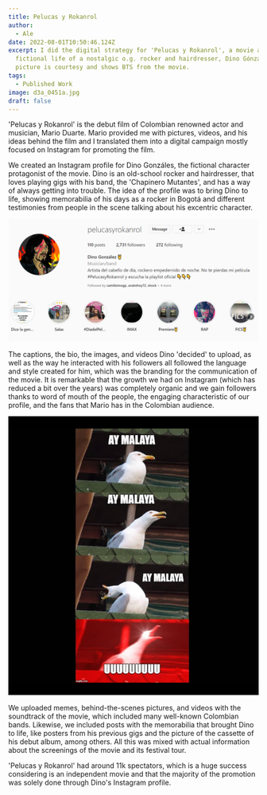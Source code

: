 ```yaml
---
title: Pelucas y Rokanrol
author:
  - Ale
date: 2022-08-01T10:50:46.124Z
excerpt: I did the digital strategy for 'Pelucas y Rokanrol', a movie around the
  fictional life of a nostalgic o.g. rocker and hairdresser, Dino Gónzales. The
  picture is courtesy and shows BTS from the movie.
tags:
  - Published Work
image: d3a_0451a.jpg
draft: false
---
```

'Pelucas y Rokanrol' is the debut film of Colombian renowned actor and musician, Mario Duarte. Mario provided me with pictures, videos, and his ideas behind the film and I translated them into a digital campaign mostly focused on Instagram for promoting the film. 

We created an Instagram profile for Dino Gonzáles, the fictional character protagonist of the movie. Dino is an old-school rocker and hairdresser, that loves playing gigs with his band, the 'Chapinero Mutantes', and has a way of always getting into trouble. The idea of the profile was to bring Dino to life, showing memorabilia of his days as a rocker in Bogotá and different testimonies from people in the scene talking about his excentric character. 

![Screenshot of Dino's profile on Instagram.](screenshot-284-.png)

The captions, the bio, the images, and videos Dino 'decided' to upload, as well as the way he interacted with his followers all followed the language and style created for him, which was the branding for the communication of the movie. It is remarkable that the growth we had on Instagram (which has reduced a bit over the years) was completely organic and we gain followers thanks to word of mouth of the people, the engaging characteristic of our profile, and the fans that Mario has in the Colombian audience. 

![Meme made with a part of the official song of the movie 'Malaya'](screenshot-285-.png)

We uploaded memes, behind-the-scenes pictures, and videos with the soundtrack of the movie, which included many well-known Colombian bands. Likewise, we included posts with the memorabilia that brought Dino to life, like posters from his previous gigs and the picture of the cassette of his debut album, among others. All this was mixed with actual information about the screenings of the movie and its festival tour. 

'Pelucas y Rokanrol' had around 11k spectators, which is a huge success considering is an independent movie and that the majority of the promotion was solely done through Dino's Instagram profile.
